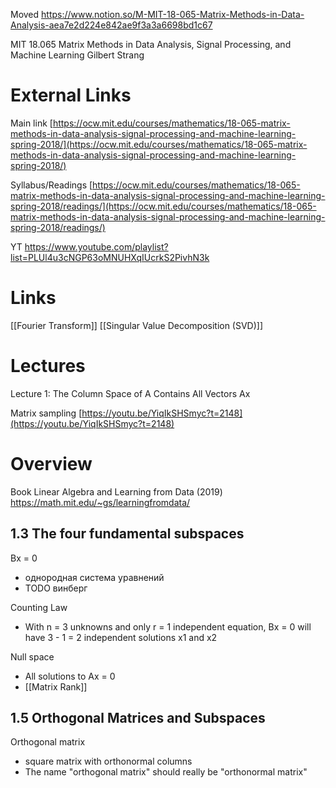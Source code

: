
Moved
https://www.notion.so/M-MIT-18-065-Matrix-Methods-in-Data-Analysis-aea7e2d224e842ae9f3a3a6698bd1c67

MIT 18.065 Matrix Methods in Data Analysis, Signal Processing, and Machine Learning
Gilbert Strang

# External Links

Main link
[https://ocw.mit.edu/courses/mathematics/18-065-matrix-methods-in-data-analysis-signal-processing-and-machine-learning-spring-2018/](https://ocw.mit.edu/courses/mathematics/18-065-matrix-methods-in-data-analysis-signal-processing-and-machine-learning-spring-2018/)

Syllabus/Readings
[https://ocw.mit.edu/courses/mathematics/18-065-matrix-methods-in-data-analysis-signal-processing-and-machine-learning-spring-2018/readings/](https://ocw.mit.edu/courses/mathematics/18-065-matrix-methods-in-data-analysis-signal-processing-and-machine-learning-spring-2018/readings/)

YT
https://www.youtube.com/playlist?list=PLUl4u3cNGP63oMNUHXqIUcrkS2PivhN3k


# Links

[[Fourier Transform]]
[[Singular Value Decomposition (SVD)]]


# Lectures

Lecture 1: The Column Space of A Contains All Vectors Ax

Matrix sampling
[https://youtu.be/YiqIkSHSmyc?t=2148](https://youtu.be/YiqIkSHSmyc?t=2148)

# Overview

Book
Linear Algebra and Learning from Data (2019)
https://math.mit.edu/~gs/learningfromdata/

## 1.3 The four fundamental subspaces


Bx = 0
- однородная система уравнений
- TODO винберг

Counting Law
- With n = 3 unknowns and only r = 1 independent equation, Bx = 0 will have 3 - 1 = 2 independent solutions x1 and x2

Null space
- All solutions to Ax = 0
- [[Matrix Rank]]

## 1.5 Orthogonal Matrices and Subspaces

Orthogonal matrix
- square matrix with orthonormal columns
- The name "orthogonal matrix" should really be "orthonormal matrix"